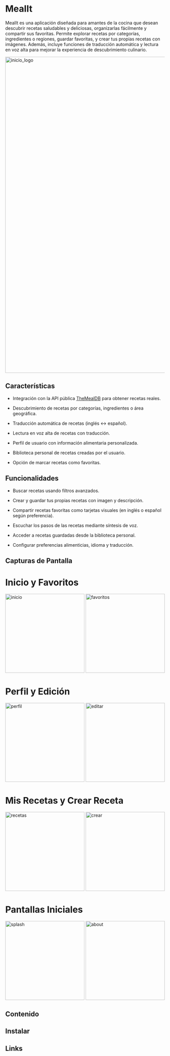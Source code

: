 
# MealIt

MealIt es una aplicación diseñada para amantes de la cocina que desean descubrir recetas saludables y deliciosas, organizarlas fácilmente y compartir sus favoritas. Permite explorar recetas por categorías, ingredientes o regiones, guardar favoritas, y crear tus propias recetas con imágenes. Además, incluye funciones de traducción automática y lectura en voz alta para mejorar la experiencia de descubrimiento culinario.

<img width="1000" height="1000" alt="inicio_logo" src="https://github.com/user-attachments/assets/55af268f-4008-48e9-8998-47179d951760" />

## Características

- Integración con la API pública [TheMealDB](https://www.themealdb.com/api.php) para obtener recetas reales.

- Descubrimiento de recetas por categorías, ingredientes o área geográfica.

- Traducción automática de recetas (inglés ↔ español).

- Lectura en voz alta de recetas con traducción.

- Perfil de usuario con información alimentaria personalizada.

- Biblioteca personal de recetas creadas por el usuario.

- Opción de marcar recetas como favoritas.

## Funcionalidades

- Buscar recetas usando filtros avanzados.

- Crear y guardar tus propias recetas con imagen y descripción.

- Compartir recetas favoritas como tarjetas visuales (en inglés o español según preferencia).

- Escuchar los pasos de las recetas mediante síntesis de voz.

- Acceder a recetas guardadas desde la biblioteca personal.

- Configurar preferencias alimenticias, idioma y traducción.

## Capturas de Pantalla

# Inicio y Favoritos
<img src="https://github.com/user-attachments/assets/bad49b51-5941-4764-a4a3-d406178b890f" alt="inicio" width="250"/> <img src="https://github.com/user-attachments/assets/5fed85ac-a6bc-45a0-aca9-ec9c2274c9ba" alt="favoritos" width="250"/>
# Perfil y Edición
<img src="https://github.com/user-attachments/assets/1331be64-62bc-4374-9528-7c7ed2c6e19e" alt="perfil" width="250"/> <img src="https://github.com/user-attachments/assets/0a80edaa-caa5-47d1-aded-a6bcb055f30d" alt="editar" width="250"/>
# Mis Recetas y Crear Receta
<img src="https://github.com/user-attachments/assets/004331d1-93dc-46b5-90b8-8d669902ee8d" alt="recetas" width="250"/> <img src="https://github.com/user-attachments/assets/541f4724-8ee3-412e-9176-799be019cd9e" alt="crear" width="250"/>
# Pantallas Iniciales
<img src="https://github.com/user-attachments/assets/d3e1ee2e-913c-4bd4-ad82-22d0d5d6c05c" alt="splash" width="250"/> <img src="https://github.com/user-attachments/assets/c0e568eb-34d7-43f5-8ee7-55d32580a6dc" alt="about" width="250"/>

## Contenido 



## Instalar 



## Links
